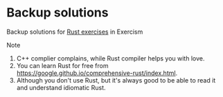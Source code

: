 # Backup solutions
Backup solutions for [Rust exercises](https://exercism.org/tracks/rust) in Exercism

> [!note]
> 1. C++ complier complains, while Rust compiler helps you with love.
> 2. You can learn Rust for free from https://google.github.io/comprehensive-rust/index.html.
> 3. Although you don't use Rust, but it's always good to be able to read it and understand idiomatic Rust. 
